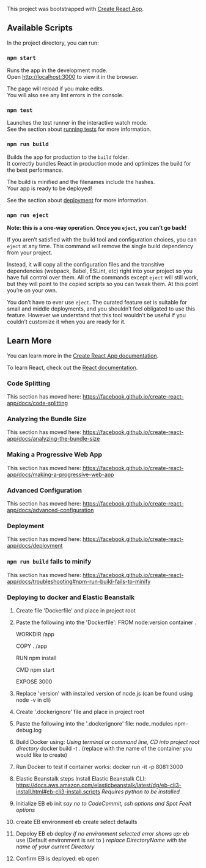 This project was bootstrapped with [Create React App](https://github.com/facebook/create-react-app).

## Available Scripts

In the project directory, you can run:

### `npm start`

Runs the app in the development mode.<br />
Open [http://localhost:3000](http://localhost:3000) to view it in the browser.

The page will reload if you make edits.<br />
You will also see any lint errors in the console.

### `npm test`

Launches the test runner in the interactive watch mode.<br />
See the section about [running tests](https://facebook.github.io/create-react-app/docs/running-tests) for more information.

### `npm run build`

Builds the app for production to the `build` folder.<br />
It correctly bundles React in production mode and optimizes the build for the best performance.

The build is minified and the filenames include the hashes.<br />
Your app is ready to be deployed!

See the section about [deployment](https://facebook.github.io/create-react-app/docs/deployment) for more information.

### `npm run eject`

**Note: this is a one-way operation. Once you `eject`, you can’t go back!**

If you aren’t satisfied with the build tool and configuration choices, you can `eject` at any time. This command will remove the single build dependency from your project.

Instead, it will copy all the configuration files and the transitive dependencies (webpack, Babel, ESLint, etc) right into your project so you have full control over them. All of the commands except `eject` will still work, but they will point to the copied scripts so you can tweak them. At this point you’re on your own.

You don’t have to ever use `eject`. The curated feature set is suitable for small and middle deployments, and you shouldn’t feel obligated to use this feature. However we understand that this tool wouldn’t be useful if you couldn’t customize it when you are ready for it.

## Learn More

You can learn more in the [Create React App documentation](https://facebook.github.io/create-react-app/docs/getting-started).

To learn React, check out the [React documentation](https://reactjs.org/).

### Code Splitting

This section has moved here: https://facebook.github.io/create-react-app/docs/code-splitting

### Analyzing the Bundle Size

This section has moved here: https://facebook.github.io/create-react-app/docs/analyzing-the-bundle-size

### Making a Progressive Web App

This section has moved here: https://facebook.github.io/create-react-app/docs/making-a-progressive-web-app

### Advanced Configuration

This section has moved here: https://facebook.github.io/create-react-app/docs/advanced-configuration

### Deployment

This section has moved here: https://facebook.github.io/create-react-app/docs/deployment

### `npm run build` fails to minify

This section has moved here: https://facebook.github.io/create-react-app/docs/troubleshooting#npm-run-build-fails-to-minify


### Deploying to docker and Elastic Beanstalk

1) Create file 'Dockerfile' and place in project root
2) Paste the following into the 'Dockerfile':
    FROM node:version
    container .

    WORKDIR /app

    COPY . /app

    RUN npm install

    CMD npm start

    EXPOSE 3000
2) Replace 'version' with installed version of node.js (can be found using node -v in cli)
3) Create '.dockerignore' file and place in project root
4) Paste the following into the '.dockerignore' file:
    node_modules
    npm-debug.log
5) Build Docker using:
    *Using terminal or command line, CD into project root directory*
    docker build -t <ContainerName> .
    (replace <ContainerName> with the name of the container you would like to create)
6) Run Docker to test if container works:
    docker run -it -p 8081:3000 <ContainerName>

7) Elastic Beanstalk steps
    Install Elastic Beanstalk CLI: https://docs.aws.amazon.com/elasticbeanstalk/latest/dg/eb-cli3-install.html#eb-cli3-install.scripts
    *Requires python to be installed*
 8) Initialize EB
    eb init
    *say no to CodeCommit, ssh options and Spot Feelt options*
9) create EB environment
    eb create
    select defaults
10) Depoloy EB
    eb deploy
    *if no environment selected error shows up:*
        eb use <environmentName>
        (Default environment is set to <DirectoryName-Dev>)
            *replace DirectoryName with the name of your current Directory*
11) Confirm EB is deployed:
    eb open